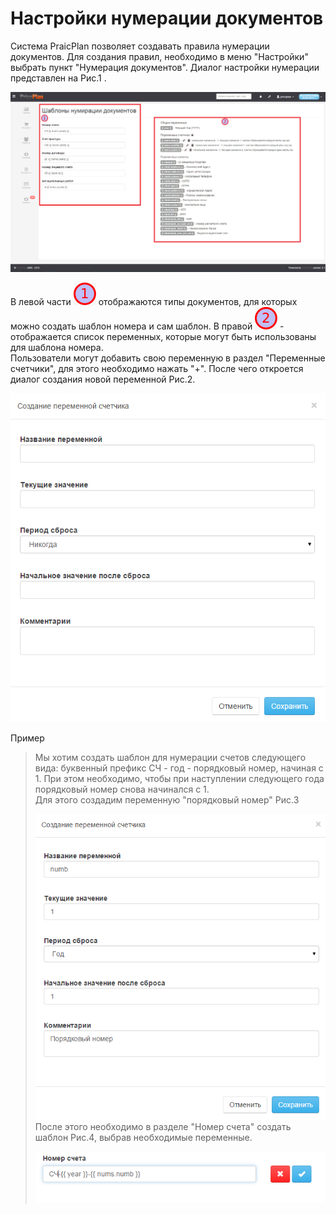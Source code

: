 # Настройки нумерации документов

Система PraicPlan позволяет создавать правила нумерации документов. Для создания правил, необходимо в меню "Настройки" выбрать пункт "Нумерация документов". Диалог настройки нумерации представлен на Рис.1 . 

![](natroiki_numeratsii_dokumentov1.png)  

В левой части ![](1.png) отображаются типы документов, для которых можно создать шаблон номера и сам шаблон. В правой ![](2.png) - отображается список переменных, которые могут быть использованы для шаблона номера.  
Пользователи могут добавить свою переменную в раздел "Переменные счетчики", для этого необходимо нажать "+". После чего откроется диалог создания новой переменной Рис.2.  

![](natroiki_numeratsii_dokumentov2.png)  


Пример
> Мы хотим создать шаблон для нумерации счетов следующего вида: буквенный префикс СЧ - год - порядковый номер, начиная с 1. При этом необходимо, чтобы при наступлении следующего года порядковый номер снова начинался с 1.  
> Для этого создадим переменную  "порядковый номер" Рис.3
> 
> ![](natroiki_numeratsii_dokumentov3.png)  
> После этого необходимо в разделе "Номер счета" создать шаблон Рис.4, выбрав необходимые переменные.  
> 
> ![](natroiki_numeratsii_dokumentov4.png)  


